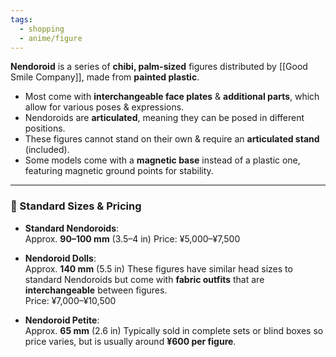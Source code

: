 ```yaml
---
tags:
  - shopping
  - anime/figure
---
```

**Nendoroid** is a series of **chibi, palm-sized** figures distributed by [[Good Smile Company]], made from **painted plastic**.
- Most come with **interchangeable face plates** & **additional parts**, which allow for various poses & expressions.
- Nendoroids are **articulated**, meaning they can be posed in different positions.
- These figures cannot stand on their own & require an **articulated stand** (included).
- Some models come with a **magnetic base** instead of a plastic one, featuring magnetic ground points for stability.

---

### 📏 Standard Sizes & Pricing

- **Standard Nendoroids**:  
    Approx. **90–100 mm** (3.5–4 in)
    Price: ¥5,000–¥7,500
    
- **Nendoroid Dolls**:  
    Approx. **140 mm** (5.5 in)
    These figures have similar head sizes to standard Nendoroids but come with **fabric outfits** that are **interchangeable** between figures.  
    Price: ¥7,000–¥10,500
    
- **Nendoroid Petite**:  
    Approx. **65 mm** (2.6 in)
    Typically sold in complete sets or blind boxes so price varies, but is usually around **¥600 per figure**.

